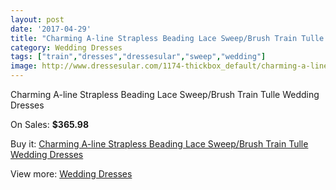 ```yaml
---
layout: post
date: '2017-04-29'
title: "Charming A-line Strapless Beading Lace Sweep/Brush Train Tulle Wedding Dresses"
category: Wedding Dresses
tags: ["train","dresses","dressesular","sweep","wedding"]
image: http://www.dressesular.com/1174-thickbox_default/charming-a-line-strapless-beading-lace-sweep-brush-train-tulle-wedding-dresses.jpg
---
```

Charming A-line Strapless Beading Lace Sweep/Brush Train Tulle Wedding Dresses

On Sales: **$365.98**
<a href="https://www.dressesular.com/wedding-dresses/374-charming-a-line-strapless-beading-lace-sweep-brush-train-tulle-wedding-dresses.html"><amp-img layout="responsive" width="600" height="600" src="//www.dressesular.com/1174-thickbox_default/charming-a-line-strapless-beading-lace-sweep-brush-train-tulle-wedding-dresses.jpg" alt="Charming A-line Strapless Beading Lace Sweep/Brush Train Tulle Wedding Dresses 0" /></a>
<a href="https://www.dressesular.com/wedding-dresses/374-charming-a-line-strapless-beading-lace-sweep-brush-train-tulle-wedding-dresses.html"><amp-img layout="responsive" width="600" height="600" src="//www.dressesular.com/1175-thickbox_default/charming-a-line-strapless-beading-lace-sweep-brush-train-tulle-wedding-dresses.jpg" alt="Charming A-line Strapless Beading Lace Sweep/Brush Train Tulle Wedding Dresses 1" /></a>

Buy it: [Charming A-line Strapless Beading Lace Sweep/Brush Train Tulle Wedding Dresses](https://www.dressesular.com/wedding-dresses/374-charming-a-line-strapless-beading-lace-sweep-brush-train-tulle-wedding-dresses.html "Charming A-line Strapless Beading Lace Sweep/Brush Train Tulle Wedding Dresses")

View more: [Wedding Dresses](https://www.dressesular.com/3-wedding-dresses "Wedding Dresses")